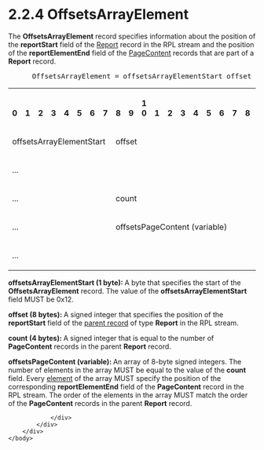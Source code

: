 <html dir="LTR" xmlns:mshelp="http://msdn.microsoft.com/mshelp" xmlns:ddue="http://ddue.schemas.microsoft.com/authoring/2003/5" xmlns:xlink="http://www.w3.org/1999/xlink" xmlns:tool="http://www.microsoft.com/tooltip">
    <head>
        <meta http-equiv="Content-Type" content="text/html; CHARSET=utf-8"></meta>
        <meta name="save" content="history"></meta>
        <title>2.2.4 OffsetsArrayElement</title>
        <xml>
            <mshelp:toctitle title="2.2.4 OffsetsArrayElement"></mshelp:toctitle>
            <mshelp:rltitle title="[MS-RPL]: OffsetsArrayElement"></mshelp:rltitle>
            <mshelp:keyword index="A" term="c79d94ee-588b-4c7a-b3ba-4dc5dc820ae7"></mshelp:keyword>
            <mshelp:attr name="DCSext.ContentType" value="open specification"></mshelp:attr>
            <mshelp:attr name="AssetID" value="c79d94ee-588b-4c7a-b3ba-4dc5dc820ae7"></mshelp:attr>
            <mshelp:attr name="TopicType" value="kbRef"></mshelp:attr>
            <mshelp:attr name="DCSext.Title" value="[MS-RPL]: OffsetsArrayElement" />
        </xml>
    </head>
    <body>
        <div id="header">
            <h1 class="heading">2.2.4 OffsetsArrayElement</h1>
        </div>
        <div id="mainSection">
            <div id="mainBody">
                <div id="allHistory" class="saveHistory"></div>
                <div id="sectionSection0" class="section" name="collapseableSection">
                    

<p>The <b>OffsetsArrayElement</b> record specifies information
about the position of the <b>reportStart</b> field of the <a href="a0bd1f53-693d-4237-b6d3-7db69d58be1d.html">Report</a> record in the RPL
stream and the position of the <b>reportElementEnd</b> field of the <a href="031cb41d-d136-43e5-8d0c-bf1fe123f806.html">PageContent</a> records that
are part of a <b>Report</b> record.           </p>

<dl>
<dd>
<div><pre> OffsetsArrayElement = offsetsArrayElementStart offset count offsetsPageContent 
</pre></div>
</dd></dl>

<table>
 <tr>
  <th><p><br>0</p></th>
  <th><p><br>1</p></th>
  <th><p><br>2</p></th>
  <th><p><br>3</p></th>
  <th><p><br>4</p></th>
  <th><p><br>5</p></th>
  <th><p><br>6</p></th>
  <th><p><br>7</p></th>
  <th><p><br>8</p></th>
  <th><p><br>9</p></th>
  <th><p>1<br>0</p></th>
  <th><p><br>1</p></th>
  <th><p><br>2</p></th>
  <th><p><br>3</p></th>
  <th><p><br>4</p></th>
  <th><p><br>5</p></th>
  <th><p><br>6</p></th>
  <th><p><br>7</p></th>
  <th><p><br>8</p></th>
  <th><p><br>9</p></th>
  <th><p>2<br>0</p></th>
  <th><p><br>1</p></th>
  <th><p><br>2</p></th>
  <th><p><br>3</p></th>
  <th><p><br>4</p></th>
  <th><p><br>5</p></th>
  <th><p><br>6</p></th>
  <th><p><br>7</p></th>
  <th><p><br>8</p></th>
  <th><p><br>9</p></th>
  <th><p>3<br>0</p></th>
  <th><p><br>1</p></th>
 </tr>
 <tr>
  <td colspan="8">
  <p>offsetsArrayElementStart</p>
  </td>
  <td colspan="24">
  <p>offset</p>
  </td>
 </tr>
 <tr>
  <td colspan="32">
  <p>...</p>
  </td>
 </tr>
 <tr>
  <td colspan="8">
  <p>...</p>
  </td>
  <td colspan="24">
  <p>count</p>
  </td>
 </tr>
 <tr>
  <td colspan="8">
  <p>...</p>
  </td>
  <td colspan="24">
  <p>offsetsPageContent
  (variable)</p>
  </td>
 </tr>
 <tr>
  <td colspan="32">
  <p>...</p>
  </td>
 </tr>
</table>

<p><b>offsetsArrayElementStart (1 byte): </b>A byte that
specifies the start of the <b>OffsetsArrayElement</b> record. The value of the <b>offsetsArrayElementStart</b>
field MUST be 0x12.</p>

<p><b>offset (8 bytes): </b>A signed integer that
specifies the position of the <b>reportStart</b> field of the <a href="75ae48f7-746b-4b41-919c-6699fa28b3ef.html#gt_8502cabb-8fac-401a-93da-3ca2ad4ddf75">parent record</a> of type <b>Report</b>
in the RPL stream.</p>

<p><b>count (4 bytes): </b>A signed integer that is
equal to the number of <b>PageContent</b> records in the parent <b>Report</b>
record.</p>

<p><b>offsetsPageContent (variable): </b>An array of
8-byte signed integers. The number of elements in the array MUST be equal to
the value of the <b>count</b> field. Every <a href="75ae48f7-746b-4b41-919c-6699fa28b3ef.html#gt_f633cdb5-cb63-4197-ad01-e7b02a745fdb">element</a> of the array MUST
specify the position of the corresponding <b>reportElementEnd</b> field of the <b>PageContent</b>
record in the RPL stream. The order of the elements in the array MUST match the
order of the <b>PageContent</b> records in the parent <b>Report</b> record.</p>


                </div>
            </div>
        </div>
    </body>
</html>